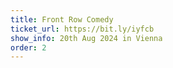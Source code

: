 ```yaml
---
title: Front Row Comedy
ticket_url: https://bit.ly/iyfcb
show_info: 20th Aug 2024 in Vienna
order: 2
---
```

